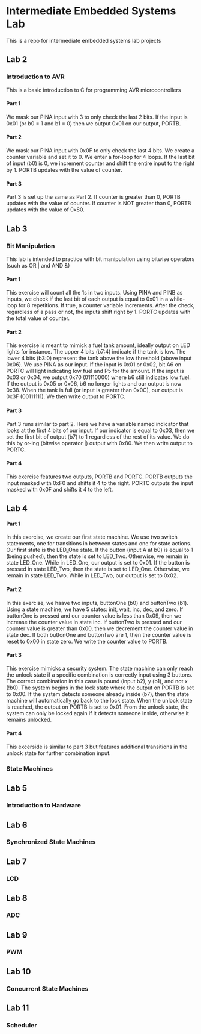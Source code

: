 # Intermediate Embedded Systems Lab
This is a repo for intermediate embedded systems lab projects

## Lab 2
### Introduction to AVR
This is a basic introduction to C for programming AVR microcontrollers
#### Part 1
We mask our PINA input with 3 to only check the last 2 bits. If the input is 0x01 (or b0 = 1 and b1 = 0) then we output 0x01 on our output, PORTB.
#### Part 2
We mask our PINA input with 0x0F to only check the last 4 bits. We create a counter variable and set it to 0. We enter a for-loop for 4 loops. If the last bit of input (b0) is 0, we increment counter and shift the entire input to the right by 1. PORTB updates with the value of counter.
#### Part 3
Part 3 is set up the same as Part 2. If counter is greater than 0, PORTB updates with the value of counter. If counter is NOT greater than 0, PORTB updates with the value of 0x80.
## Lab 3
### Bit Manipulation
This lab is intended to practice with bit manipulation using bitwise operators (such as OR | and AND &)
#### Part 1
This exercise will count all the 1s in two inputs. Using PINA and PINB as inputs, we check if the last bit of each output is equal to 0x01 in a while-loop for 8 repetitions. If true, a counter variable increments. After the check, regardless of a pass or not, the inputs shift right by 1. PORTC updates with the total value of counter.
#### Part 2
This exercise is meant to mimick a fuel tank amount, ideally output on LED lights for instance. The upper 4 bits (b7:4) indicate if the tank is low. The lower 4 bits (b3:0) represent the tank above the low threshold (above input 0x06). We use PINA as our input. If the input is 0x01 or 0x02, bit A6 on PORTC will light indicating low fuel and P5 for the amount. If the input is 0x03 or 0x04, we output 0x70 (01110000) where b6 still indicates low fuel.  If the output is 0x05 or 0x06, b6 no longer lights and our output is now 0x38. When the tank is full (or input is greater than 0x0C), our output is 0x3F (00111111). We then write output to PORTC.
#### Part 3
Part 3 runs similar to part 2. Here we have a variable named indicator that looks at the first 4 bits of our input. If our indicator is equal to 0x03, then we set the first bit of output (b7) to 1 regardless of the rest of its value. We do this by or-ing (bitwise operator |) output with 0x80. We then write output to PORTC.
#### Part 4
This exercise features two outputs, PORTB and PORTC. PORTB outputs the input masked with 0xF0 and shifts it 4 to the right. PORTC outputs the input masked with 0x0F and shifts it 4 to the left.
## Lab 4
#### Part 1
In this exercise, we create our first state machine. We use two switch statements, one for transitions in between states and one for state actions. Our first state is the LED_One state. If the button (input A at b0) is equal to 1 (being pushed), then the state is set to LED_Two. Otherwise, we remain in state LED_One. While in LED_One, our output is set to 0x01. If the button is pressed in state LED_Two, then the state is set to LED_One. Otherwise, we remain in state LED_Two. While in LED_Two, our output is set to 0x02.
#### Part 2
In this exercise, we haave two inputs, buttonOne (b0) and buttonTwo (b1). Using a state machine, we have 5 states: init, wait, inc, dec, and zero. If buttonOne is pressed and our counter value is less than 0x09, then we increase the counter value in state inc. If buttonTwo is pressed and our counter value is greater than 0x00, then we decrement the counter value in state dec. If both buttonOne and buttonTwo are 1, then the counter value is reset to 0x00 in state zero.  We write the counter value to PORTB.
#### Part 3
This exercise mimicks a security system. The state machine can only reach the unlock state if a specific combination is correctly input using 3 buttons. The correct combination in this case is pound (input b2), y (b1), and not x (!b0). The system begins in the lock state where the output on PORTB is set to 0x00. If the system detects someone already inside (b7), then the state machine will automatically go back to the lock state. When the unlock state is reached, the output on PORTB is set to 0x01. From the unlock state, the system can only be locked again if it detects someone inside, otherwise it remains unlocked.
#### Part 4
This excerside is similar to part 3 but features additional transitions in the unlock state for further combination input.
### State Machines
## Lab 5
### Introduction to Hardware
## Lab 6
### Synchronized State Machines
## Lab 7
### LCD
## Lab 8
### ADC
## Lab 9
### PWM
## Lab 10
### Concurrent State Machines
## Lab 11
### Scheduler
